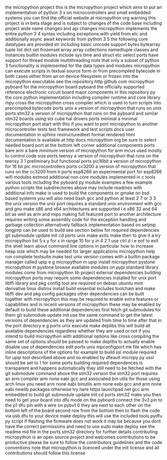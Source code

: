 the micropython project this is the micropython project which aims to put an implementation of python 3 x on microcontrollers and small embedded systems you can find the official website at micropython org warning this project is in beta stage and is subject to changes of the code base including project wide name changes and api changes micropython implements the entire python 3 4 syntax including exceptions with yield from etc and additionally async await keywords from python 3 5 the following core datatypes are provided str including basic unicode support bytes bytearray tuple list dict set frozenset array array collections namedtuple classes and instances builtin modules include sys time and struct etc select ports have support for thread module multithreading note that only a subset of python 3 functionality is implemented for the data types and modules micropython can execute scripts in textual source form or from precompiled bytecode in both cases either from an on device filesystem or frozen into the micropython executable see the repository http github com micropython pyboard for the micropython board pyboard the officially supported reference electronic circuit board major components in this repository py the core python implementation including compiler runtime and core library mpy cross the micropython cross compiler which is used to turn scripts into precompiled bytecode ports unix a version of micropython that runs on unix ports stm32 a version of micropython that runs on the pyboard and similar stm32 boards using sts cube hal drivers ports minimal a minimal micropython port start with this if you want to port micropython to another microcontroller tests test framework and test scripts docs user documentation in sphinx restructuredtext format rendered html documentation is available at http docs micropython org be sure to select needed board port at the bottom left corner additional components ports bare arm a bare minimum version of micropython for arm mcus used mostly to control code size ports teensy a version of micropython that runs on the teensy 3 1 preliminary but functional ports pic16bit a version of micropython for 16 bit pic microcontrollers ports cc3200 a version of micropython that runs on the cc3200 from ti ports esp8266 an experimental port for esp8266 wifi modules extmod additional non core modules implemented in c tools various tools including the pyboard py module examples a few example python scripts the subdirectories above may include readmes with additional info make is used to build the components or gmake on bsd based systems you will also need bash gcc and python at least 2 7 or 3 3 the unix version the unix port requires a standard unix environment with gcc and gnu make x86 and x64 architectures are supported i e x86 32 and 64 bit as well as arm and mips making full featured port to another architecture requires writing some assembly code for the exception handling and garbage collection alternatively fallback implementation based on setjmp longjmp can be used to build see section below for required dependencies git submodule update init cd ports unix make axtls make then to give it a try micropython list 5 x y for x in range 10 for y in 4 2 1 use ctrl d i e eof to exit the shell learn about command line options in particular how to increase heap size which may be needed for larger applications micropython help run complete testsuite make test unix version comes with a builtin package manager called upip e g micropython m upip install micropython pystone micropython m pystone browse available modules on pypi standard library modules come from micropython lib project external dependencies building micropython ports may require some dependencies installed for unix port libffi library and pkg config tool are required on debian ubuntu mint derivative linux distros install build essential includes toolchain and make libffi dev and pkg config packages other dependencies can be built together with micropython this may be required to enable extra features or capabilities and in recent versions of micropython these may be enabled by default to build these additional dependencies first fetch git submodules for them git submodule update init use the same command to get the latest versions of dependencies as they are updated from time to time after that in the port directory e g ports unix execute make deplibs this will build all available dependencies regardless whether they are used or not if you intend to build micropython with additional options like cross compiling the same set of options should be passed to make deplibs to actually enable disable use of dependencies edit ports unix mpconfigport mk file which has inline descriptions of the options for example to build ssl module required for upip tool described above and so enabled by dfeault micropy py ussl should be set to 1 for some ports building required dependences is transparent and happens automatically they still need to be fetched with the git submodule command above the stm32 version the stm32 port requires an arm compiler arm none eabi gcc and associated bin utils for those using arch linux you need arm none eabi binutils arm none eabi gcc and arm none eabi newlib packages otherwise try here https launchpad net gcc arm embedded to build git submodule update init cd ports stm32 make you then need to get your board into dfu mode on the pyboard connect the 3v3 pin to the p1 dfu pin with a wire on pybv1 0 they are next to each other on the bottom left of the board second row from the bottom then to flash the code via usb dfu to your device make deploy this will use the included tools pydfu py script if flashing the firmware does not work it may be because you dont have the correct permissions and need to use sudo make deploy see the readme md file in the ports stm32 directory for further details contributing micropython is an open source project and welcomes contributions to be productive please be sure to follow the contributors guidelines and the code conventions note that micropython is licenced under the mit license and all contributions should follow this license